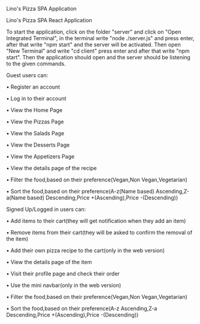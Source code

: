Lino's Pizza SPA Application

Lino's Pizza SPA React Application

To start the application, click on the folder "server" and click on "Open Integrated Terminal",
in the terminal write "node ./server.js" and press enter,
after that write "npm start" and the server will be activated.
Then open "New Terminal" and write "cd client" press enter and after that write "npm start".
Then the application should open and the server should be listening to the given commands.


Guest users can:

•	Register an account

•	Log in to their account

•	View the Home Page

•	View the Pizzas Page

•	View the Salads Page

•	View the Desserts Page

•	View the Appetizers Page

•	View the details page of the recipe

•	Filter the food,based on their preference(Vegan,Non Vegan,Vegetarian)

•	Sort the food,based on their preference(A-z(Name based) Ascending,Z-a(Name based) Descending,Price +(Ascending),Price -(Descending))


Signed Up/Logged in users can:

•	Add items to their cart(they will get notification when they add an item)

•	Remove items from their cart(they will be asked to confirm the removal of the item)

•	Add their own pizza recipe to the cart(only in the web version)

•	View the details page of the item

•	Visit their profile page and check their order

•	Use the mini navbar(only in the web version)

•	Filter the food,based on their preference(Vegan,Non Vegan,Vegetarian)

•	Sort the food,based on their preference(A-z Ascending,Z-a Descending,Price +(Ascending),Price -(Descending))


